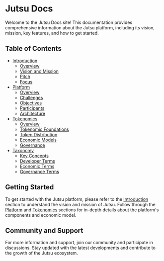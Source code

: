 # Jutsu Docs

Welcome to the Jutsu Docs site! This documentation provides comprehensive information about the Jutsu platform, including its vision, mission, key features, and how to get started.

## Table of Contents

- [Introduction](./introduction/README.md)
    - [Overview](./introduction/overview.md)
    - [Vision and Mission](./introduction/vision-and-mission.md)
    - [Pitch](./introduction/pitch.md)
    - [Focus](./introduction/focus.md)
- [Platform](./platform/README.md)
    - [Overview](./platform/overview.md)
    - [Challenges](./platform/challenges.md)
    - [Objectives](./platform/objectives.md)
    - [Participants](./platform/participants.md)
    - [Architecture](./platform/architecture.md)
- [Tokenomics](./tokenomics/README.md)
    - [Overview](./tokenomics/overview.md)
    - [Tokenomic Foundations](./tokenomics/tokenomic-foundations.md)
    - [Token Distribution](./tokenomics/token-distribution.md)
    - [Economic Models](./tokenomics/economic-models.md)
    - [Governance](./tokenomics/governance.md)
- [Taxonomy](./taxonomy/README.md)
    - [Key Concepts](./taxonomy/key-concepts.md)
    - [Developer Terms](./taxonomy/developer-terms.md)
    - [Economic Terms](./taxonomy/economic-terms.md)
    - [Governance Terms](./taxonomy/governance-terms.md)

## Getting Started

To get started with the Jutsu platform, please refer to the [Introduction](./introduction/README.md) section to understand the vision and mission of Jutsu. Follow through the [Platform](./platform/README.md) and [Tokenomics](./tokenomics/README.md) sections for in-depth details about the platform's components and economic model.

## Community and Support

For more information and support, join our community and participate in discussions. Stay updated with the latest developments and contribute to the growth of the Jutsu ecosystem.

